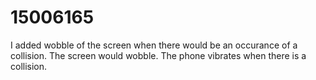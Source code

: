 # 15006165

I added wobble of the screen when there would be an occurance of a collision. The screen would wobble. 
The phone vibrates when there is a collision.
